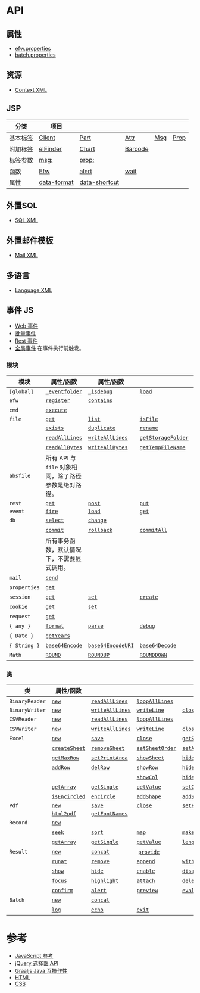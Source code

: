 # API

## 属性

* [efw.properties](properties.web.md)
* [batch.properties](properties.batch.md)

## 资源

* [Context XML](resources.context.md)

## JSP

| 分类 | 项目 |||||
|---|---|---|---|---|---|
| 基本标签 | [Client](tag.client.md) | [Part](tag.part.md) | [Attr](tag.attr.md) | [Msg](tag.msg.md) | [Prop](tag.prop.md) |
| 附加标签 | [elFinder](tag.elfinder.md) | [Chart](tag.chart.md) | [Barcode](tag.barcode.md) |  |  |
| 标签参数 | [msg:](tag.attr.msg.md) | [prop:](tag.attr.prop.md) |  |  |  |
| 函数 | [Efw](api_efw_function.md) | [alert](efw.dialog.alert.md) | [wait](efw.dialog.wait.md) |  |  |
| 属性 | [data-format](api_data_format.md) | [data-shortcut](api_data_shortcut.md) |  |  |  |

## 外置SQL

* [SQL XML](api_sql.md)

## 外置邮件模板

* [Mail XML](api_mail.md)

## 多语言

* [Language XML](api_language.md)

## 事件 JS

* [Web 事件](api_webevent.md)
* [批量事件](api_batchevent.md)
* [Rest 事件](api_restevent.md)
* [全局事件](api_global.md) 在事件执行前触发。

### 模块

| 模块 | 属性/函数 | 属性/函数 ||||
|---|---|---|---|---|---|
| `[global]` | [`_eventfolder`](global._eventfolder.md) | [`_isdebug`](global._isdebug.md) | [`load`](global.load.md) | 
| `efw` | [`register`](efw.register.md) | [`contains`](efw.contains.md) |  |  |  |
| `cmd` | [`execute`](cmd.execute.md) |  |  |  |  |
| `file` | [`get`](file.get.md) | [`list`](file.list.md) | [`isFile`](file.isFile.md) | [`isFolder`](file.isFolder.md) | [`makeFile`](file.makeFile.md) |
|  | [`exists`](file.exists.md) | [`duplicate`](file.duplicate.md) | [`rename`](file.rename.md) | [`remove`](file.remove.md) | [`makeDir`](file.makeDir.md) |
|  | [`readAllLines`](file.readAllLines.md) | [`writeAllLines`](file.writeAllLines.md) | [`getStorageFolder`](file.getStorageFolder.md) | [`saveUploadFiles`](file.saveUploadFiles.md) | [`saveSingleUploadFile`](file.saveSingleUploadFile.md) |
|  | [`readAllBytes`](file.readAllBytes.md) | [`writeAllBytes`](file.writeAllBytes.md) | [`getTempFileName`](file.getTempFileName.md) | [`move`](file.move.md) |  |
| `absfile` | 所有 API 与 `file` 对象相同，除了路径参数是绝对路径。 |  |  |  |  |
| `rest` | [`get`](rest.get.md) | [`post`](rest.post.md) | [`put`](rest.put.md) | [`delete`](rest.delete.md) | [`getStatus`](rest.getStatus.md) |
| `event` | [`fire`](event.fire.md) | [`load`](event.load.md) | [`get`](event.get.md) |  |  |
| `db` | [`select`](db.select.md) | [`change`](db.change.md) |  |  |  |
|  | [`commit`](db.commit.md) | [`rollback`](db.rollback.md) | [`commitAll`](db.commitAll.md) | [`rollbackAll`](db.rollbackAll.md) |  |
|  | 所有事务函数，默认情况下，不需要显式调用。 |  |  |  |  |
| `mail` | [`send`](mail.send.md) |  |  |  |  |
| `properties` | [`get`](properties.get.md) |  |  |  |  |
| `session` | [`get`](session.get.md) | [`set`](session.set.md) | [`create`](session.create.md) | [`invalidate`](session.invalidate.md) |  |
| `cookie` | [`get`](cookie.get.md) | [`set`](cookie.set.md) |  |  |  |
| `request` | [`get`](request.get.md) |  |  |  |  |
| `{ any }` | [`format`](any.format.md) | [`parse`](any.parse.md) | [`debug`](any.debug.md) |  |  |
| `{ Date }` | [`getYears`](Date.getYears.md) |  |  |  |  |
| `{ String }` | [`base64Encode`](String.base64Encode.md) | [`base64EncodeURI`](String.base64EncodeURI.md) | [`base64Decode`](String.base64Decode.md) |  |  |
| `Math` | [`ROUND`](Math.ROUND.md) | [`ROUNDUP`](Math.ROUNDUP.md) | [`ROUNDDOWN`](Math.ROUNDDOWN.md) |  |  |

### 类

| 类 | 属性/函数 |||||
|---|---|---|---|---|---|
| `BinaryReader` | [`new`](BinaryReader.new.md) | [`readAllLines`](BinaryReader.readAllLines.md) | [`loopAllLines`](BinaryReader.loopAllLines.md) |  |  |
| `BinaryWriter` | [`new`](BinaryWriter.new.md) | [`writeAllLines`](BinaryWriter.writeAllLines.md) | [`writeLine`](BinaryWriter.writeLine.md) | [`close`](BinaryWriter.close.md) |  |
| `CSVReader` | [`new`](CSVReader.new.md) | [`readAllLines`](CSVReader.readAllLines.md) | [`loopAllLines`](CSVReader.loopAllLines.md) |  |  |
| `CSVWriter` | [`new`](CSVWriter.new.md) | [`writeAllLines`](CSVWriter.writeAllLines.md) | [`writeLine`](CSVWriter.writeLine.md) | [`close`](CSVWriter.close.md) |  |
| `Excel` | [`new`](excel.new.md) | [`save`](excel.save.md) | [`close`](excel.close.md) | [`getSheetNames`](excel.getSheetNames.md) |  |
|  | [`createSheet`](excel.createSheet.md) | [`removeSheet`](excel.removeSheet.md) | [`setSheetOrder`](excel.setSheetOrder.md) | [`setActiveSheet`](excel.setActiveSheet.md) |  |
|  | [`getMaxRow`](excel.getMaxRow.md) | [`setPrintArea`](excel.setPrintArea.md) | [`showSheet`](excel.showSheet.md) | [`hideSheet`](excel.hideSheet.md) | [`zoomSheet`](excel.zoomSheet.md) |
|  | [`addRow`](excel.addRow.md) | [`delRow`](excel.delRow.md) | [`showRow`](excel.showRow.md) | [`hideRow`](excel.hideRow.md) |  |
|  |  |  | [`showCol`](excel.showCol.md) | [`hideCol`](excel.hideCol.md) |  |
|  | [`getArray`](excel.getArray.md) | [`getSingle`](excel.getSingle.md) | [`getValue`](excel.getValue.md) | [`setCell`](excel.setCell.md) | [`setLink`](excel.setLink.md) |
|  | [`isEncircled`](excel.isEncircled.md) | [`encircle`](excel.encircle.md) | [`addShape`](excel.addShape.md) | [`addShapeInRange`](excel.addShapeInRange.md) | [`replacePicture`](excel.replacePicture.md) |
| `Pdf` | [`new`](pdf.new.md) | [`save`](pdf.save.md) | [`close`](pdf.close.md) | [`setField`](excel.setField.md) |  |
|  | [`html2pdf`](pdf.html2pdf.md) | [`getFontNames`](pdf.getFontNames.md) |
| `Record` | [`new`](record.new.md) |  |  |  |  |
|  | [`seek`](record.seek.md) | [`sort`](record.sort.md) | [`map`](record.map.md) | [`makeAllKeysUpperCase`](record.makeAllKeysUpperCase.md) | [`makeAllKeysLowerCase`](record.makeAllKeysLowerCase.md) |
|  | [`getArray`](record.getArray.md) | [`getSingle`](record.getSingle.md) | [`getValue`](record.getValue.md) | [`length`](record.length.md) |  |
| `Result` | [`new`](result.new.md) | [`concat`](result.concat.md) | [`provide`](result.provide.md) |  |  |
|  | [`runat`](result.runat.md) | [`remove`](result.remove.md) | [`append`](result.append.md) | [`withdata`](result.withdata.md) |  |
|  | [`show`](result.show.md) | [`hide`](result.hide.md) | [`enable`](result.enable.md) | [`disable`](result.disable.md) |  |
|  | [`focus`](result.focus.md) | [`highlight`](result.highlight.md) | [`attach`](result.attach.md) | [`deleteAfterDownload`](result.deleteAfterDownload.md) | [`saveas`](result.saveas.md) |  |
|  | [`confirm`](result.confirm.md) | [`alert`](result.alert.md) | [`preview`](result.preview.md) | [`eval`](result.eval.md) | [`navigate`](result.navigate.md) |
| `Batch` | [`new`](batch.new.md) | [`concat`](batch.concat.md) |  |  |  |
|  | [`log`](batch.log.md) | [`echo`](batch.echo.md) | [`exit`](batch.exit.md) |  |  |

# 参考

* [JavaScript 参考](https://developer.mozilla.org/zh-CN/docs/Web/JavaScript/Reference)
* [jQuery 选择器 API](jQuery_Selectors_API.md)
* [Graaljs Java 互操作性](https://www.graalvm.org/latest/reference-manual/js/JavaInteroperability/)
* [HTML](https://developer.mozilla.org/zh-CN/docs/Web/HTML/Reference)
* [CSS](https://developer.mozilla.org/zh-CN/docs/Web/CSS)